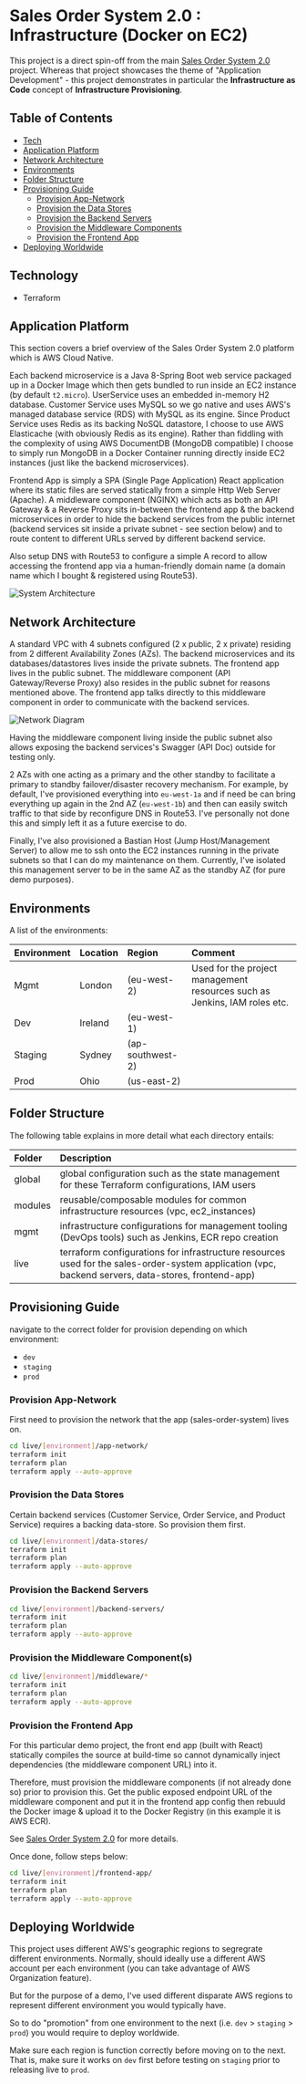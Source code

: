 # Sales Order System 2.0 : Infrastructure (Docker on EC2)

This project is a direct spin-off from the main [Sales Order System 2.0](https://github.com/colinbut/sales-order-system-2.git) project. Whereas that project showcases the theme of "Application Development" - this project demonstrates in particular the __Infrastructure as Code__ concept of __Infrastructure Provisioning__.


## Table of Contents

  - [Tech](#tech)
  - [Application Platform](#application-platform)
  - [Network Architecture](#network-architecture)
  - [Environments](#environments)
  - [Folder Structure](#folder-structure)
  - [Provisioning Guide](#provisioning-guide)
    - [Provision App-Network](#provision-app-network)
    - [Provision the Data Stores](#provision-the-data-stores)
    - [Provision the Backend Servers](#provision-the-backend-servers)
    - [Provision the Middleware Components](#provision-the-middleware-components)
    - [Provision the Frontend App](#provision-the-frontend-app)
  - [Deploying Worldwide](#deploying-worldwide)


## Technology

- Terraform

## Application Platform 

This section covers a brief overview of the Sales Order System 2.0 platform which is AWS Cloud Native.

Each backend microservice is a Java 8-Spring Boot web service packaged up in a Docker Image which then gets bundled to run inside an EC2 instance (by default `t2.micro`). UserService uses an embedded in-memory H2 database. Customer Service uses MySQL so we go native and uses AWS's managed database service (RDS) with MySQL as its engine. Since Product Service uses Redis as its backing NoSQL datastore, I choose to use AWS Elasticache (with obviously Redis as its engine). Rather than fiddling with the complexity of using AWS DocumentDB (MongoDB compatible) I choose to simply run MongoDB in a Docker Container running directly inside EC2 instances (just like the backend microservices). 

Frontend App is simply a SPA (Single Page Application) React application where its static files are served statically from a simple Http Web Server (Apache). A middleware component (NGINX) which acts as both an API Gateway & a Reverse Proxy sits in-between the frontend app & the backend microservices in order to hide the backend services from the public internet (backend services sit inside a private subnet - see section below) and to route content to different URLs served by different backend service.

Also setup DNS with Route53 to configure a simple A record to allow accessing the frontend app via a human-friendly domain name (a domain name which I bought & registered using Route53). 


![System Architecture](https://images-for-github-colinbut.s3.eu-west-2.amazonaws.com/sales-order-system-2/sales-order-system-2-system-arch.png)

## Network Architecture

A standard VPC with 4 subnets configured (2 x public, 2 x private) residing from 2 different Availability Zones (AZs). The backend microservices and its databases/datastores lives inside the private subnets. The frontend app lives in the public subnet. The middleware component (API Gateway/Reverse Proxy) also resides in the public subnet for reasons mentioned above. The frontend app talks directly to this middleware component in order to communicate with the backend services.

![Network Diagram](https://images-for-github-colinbut.s3.eu-west-2.amazonaws.com/sales-order-system-2/sales-order-system-2-network-diagram.png)

Having the middleware component living inside the public subnet also allows exposing the backend services's Swagger (API Doc) outside for testing only.

2 AZs with one acting as a primary and the other standby to facilitate a primary to standby failover/disaster recovery mechanism. For example, by default, I've provisioned everything into `eu-west-1a` and if need be can bring everything up again in the 2nd AZ (`eu-west-1b`) and then can easily switch traffic to that side by reconfigure DNS in Route53.
I've personally not done this and simply left it as a future exercise to do.

Finally, I've also provisioned a Bastian Host (Jump Host/Management Server) to allow me to ssh onto the EC2 instances running in the private subnets so that I can do my maintenance on them. Currently, I've isolated this management server to be in the same AZ as the standby AZ (for pure demo purposes).

## Environments

A list of the environments:

| Environment | Location | Region | Comment |
| :---------- | :------- | :----- | :------ |
| Mgmt | London | (eu-west-2) | Used for the project management resources such as Jenkins, IAM roles etc. |
| Dev  | Ireland | (eu-west-1) | |
| Staging | Sydney | (ap-southwest-2) | |
| Prod | Ohio | (us-east-2) | |


## Folder Structure

The following table explains in more detail what each directory entails:

| Folder | Description |
| :----- | :---------- |
| global | global configuration such as the state management for these Terraform configurations, IAM users |
| modules | reusable/composable modules for common infrastructure resources (vpc, ec2_instances) |
| mgmt | infrastructure configurations for management tooling (DevOps tools) such as Jenkins, ECR repo creation |
| live | terraform configurations for infrastructure resources used for the sales-order-system application (vpc, backend servers, data-stores, frontend-app) |

## Provisioning Guide

navigate to the correct folder for provision depending on which environment:

- `dev`
- `staging`
- `prod`

### Provision App-Network

First need to provision the network that the app (sales-order-system) lives on.

```bash
cd live/[environment]/app-network/
terraform init
terraform plan
terraform apply --auto-approve
```

### Provision the Data Stores

Certain backend services (Customer Service, Order Service, and Product Service) requires a backing data-store. So provision them first.

```bash
cd live/[environment]/data-stores/
terraform init
terraform plan
terraform apply --auto-approve
```

### Provision the Backend Servers

```bash
cd live/[environment]/backend-servers/
terraform init
terraform plan
terraform apply --auto-approve
```

### Provision the Middleware Component(s)

```bash
cd live/[environment]/middleware/*
terraform init
terraform plan
terraform apply --auto-approve
```

### Provision the Frontend App

For this particular demo project, the front end app (built with React) statically compiles the source at build-time so cannot dynamically inject dependencies (the middleware component URL) into it.

Therefore, must provision the middleware components (if not already done so) prior to provision this. Get the public exposed endpoint URL of the middleware component and put it in the frontend app config then rebuuld the Docker image & upload it to the Docker Registry (in this example it is AWS ECR). 

See [Sales Order System 2.0](https://github.com/colinbut/sales-order-system-2.git) for more details.

Once done, follow steps below:

```bash
cd live/[environment]/frontend-app/
terraform init
terraform plan
terraform apply --auto-approve
```

## Deploying Worldwide

This project uses different AWS's geographic regions to segregrate different environments. Normally, should ideally use a different AWS account per each environment (you can take advantage of AWS Organization feature).

But for the purpose of a demo, I've used different disparate AWS regions to represent different environment you would typically have.

So to do "promotion" from one environment to the next (i.e. `dev` > `staging` > `prod`) you would require to deploy worldwide. 

Make sure each region is function correctly before moving on to the next. That is, make sure it works on `dev` first before testing on `staging` prior to releasing live to `prod`. 
